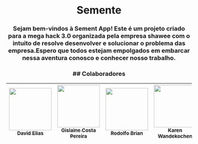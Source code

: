 
<h1 align="center">  Semente  </h1>

<h3 align="center" >
  Sejam bem-vindos à Sement App! Este é um projeto criado para a mega hack 3.0 organizada pela empresa shawee com o intuito de resolve desenvolver e solucionar o problema das empresa.Espero que todos estejam empolgados em embarcar nessa aventura conosco e conhecer nosso trabalho.
</h3>

<h3 align="center"> ## Colaboradores </h3>

| [<img src="https://avatars0.githubusercontent.com/u/32375682?s=460&u=4d975e446d9209ef9565a57a604b34e2329ddd62&v=4" width=115><br><sub>David Elias</sub>](https://github.com/CenourinhaBR) | [<img src="https://avatars0.githubusercontent.com/u/62241763?s=400&u=e2115811571aeb1df580286909955fba719a5518&v=4" width=115><br><sub>Gislaine Costa Pereira </sub>](https://github.com/lucas-felinto) | [<img src="https://avatars2.githubusercontent.com/u/9575060?s=460&u=adbb0fd23082ab3e8a523baedec0e3d310a22c23&v=4" width=115><br><sub>Rodolfo Brian</sub>](https://github.com/RodolfoBrian) | [<img src="https://media-exp1.licdn.com/dms/image/C5603AQEdxhs_Xitd5g/profile-displayphoto-shrink_400_400/0?e=1599696000&v=beta&t=uDNLQH1nF72bEMSA_EmUVZ8yk5Eas_zgiz3rn-3r1yI" width=115><br><sub>Karen Wandekochen</sub>](#) | [<img src="https://media-exp1.licdn.com/dms/image/C4E03AQG4cqgn7UApRA/profile-displayphoto-shrink_400_400/0?e=1599696000&v=beta&t=x2_s_wOHldAkaVKs-B3D2c9Rm0KAUsIupAsiBL3cmgA" width=115><br><sub>Idenilson Santos de Oliveira</sub>](#) |  
| :---: | :---: | :---: | :---: | :---: |



